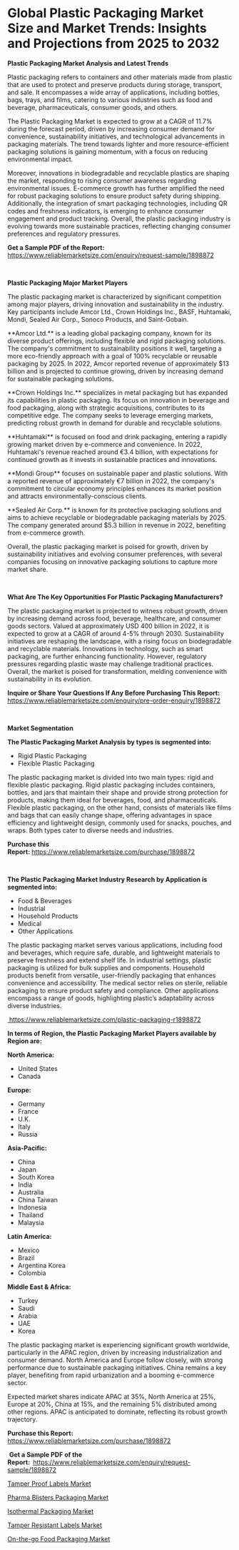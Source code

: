 <p><h1>Global Plastic Packaging Market Size and Market Trends: Insights and Projections from 2025 to 2032</h1></p><p><strong>Plastic Packaging Market Analysis and Latest Trends</strong></p>
<p><p>Plastic packaging refers to containers and other materials made from plastic that are used to protect and preserve products during storage, transport, and sale. It encompasses a wide array of applications, including bottles, bags, trays, and films, catering to various industries such as food and beverage, pharmaceuticals, consumer goods, and others. </p><p>The Plastic Packaging Market is expected to grow at a CAGR of 11.7% during the forecast period, driven by increasing consumer demand for convenience, sustainability initiatives, and technological advancements in packaging materials. The trend towards lighter and more resource-efficient packaging solutions is gaining momentum, with a focus on reducing environmental impact. </p><p>Moreover, innovations in biodegradable and recyclable plastics are shaping the market, responding to rising consumer awareness regarding environmental issues. E-commerce growth has further amplified the need for robust packaging solutions to ensure product safety during shipping. Additionally, the integration of smart packaging technologies, including QR codes and freshness indicators, is emerging to enhance consumer engagement and product tracking. Overall, the plastic packaging industry is evolving towards more sustainable practices, reflecting changing consumer preferences and regulatory pressures.</p></p>
<p><strong>Get a Sample PDF of the Report:&nbsp;</strong> <a href="https://www.reliablemarketsize.com/enquiry/request-sample/1898872?utm_campaign=1131&utm_medium=2&utm_source=Github&utm_content=ia&utm_term=08032025&utm_id=plastic-packaging">https://www.reliablemarketsize.com/enquiry/request-sample/1898872</a></p>
<p>&nbsp;</p>
<p><strong>Plastic Packaging Major Market Players</strong></p>
<p><p>The plastic packaging market is characterized by significant competition among major players, driving innovation and sustainability in the industry. Key participants include Amcor Ltd., Crown Holdings Inc., BASF, Huhtamaki, Mondi, Sealed Air Corp., Sonoco Products, and Saint-Gobain.</p><p>**Amcor Ltd.** is a leading global packaging company, known for its diverse product offerings, including flexible and rigid packaging solutions. The company's commitment to sustainability positions it well, targeting a more eco-friendly approach with a goal of 100% recyclable or reusable packaging by 2025. In 2022, Amcor reported revenue of approximately $13 billion and is projected to continue growing, driven by increasing demand for sustainable packaging solutions.</p><p>**Crown Holdings Inc.** specializes in metal packaging but has expanded its capabilities in plastic packaging. Its focus on innovation in beverage and food packaging, along with strategic acquisitions, contributes to its competitive edge. The company seeks to leverage emerging markets, predicting robust growth in demand for durable and recyclable solutions.</p><p>**Huhtamaki** is focused on food and drink packaging, entering a rapidly growing market driven by e-commerce and convenience. In 2022, Huhtamaki's revenue reached around €3.4 billion, with expectations for continued growth as it invests in sustainable practices and innovations.</p><p>**Mondi Group** focuses on sustainable paper and plastic solutions. With a reported revenue of approximately €7 billion in 2022, the company's commitment to circular economy principles enhances its market position and attracts environmentally-conscious clients.</p><p>**Sealed Air Corp.** is known for its protective packaging solutions and aims to achieve recyclable or biodegradable packaging materials by 2025. The company generated around $5.3 billion in revenue in 2022, benefiting from e-commerce growth.</p><p>Overall, the plastic packaging market is poised for growth, driven by sustainability initiatives and evolving consumer preferences, with several companies focusing on innovative packaging solutions to capture more market share.</p></p>
<p>&nbsp;</p>
<p><strong>What Are The Key Opportunities For Plastic Packaging Manufacturers?</strong></p>
<p><p>The plastic packaging market is projected to witness robust growth, driven by increasing demand across food, beverage, healthcare, and consumer goods sectors. Valued at approximately USD 400 billion in 2022, it is expected to grow at a CAGR of around 4-5% through 2030. Sustainability initiatives are reshaping the landscape, with a rising focus on biodegradable and recyclable materials. Innovations in technology, such as smart packaging, are further enhancing functionality. However, regulatory pressures regarding plastic waste may challenge traditional practices. Overall, the market is poised for transformation, melding convenience with sustainability in its evolution.</p></p>
<p><strong>Inquire or Share Your Questions If Any Before Purchasing This Report:</strong> <a href="https://www.reliablemarketsize.com/enquiry/pre-order-enquiry/1898872?utm_campaign=1131&utm_medium=2&utm_source=Github&utm_content=ia&utm_term=08032025&utm_id=plastic-packaging">https://www.reliablemarketsize.com/enquiry/pre-order-enquiry/1898872</a></p>
<p>&nbsp;</p>
<p><strong>Market Segmentation</strong></p>
<p><strong>The Plastic Packaging Market Analysis by types is segmented into:</strong></p>
<p><ul><li>Rigid Plastic Packaging</li><li>Flexible Plastic Packaging</li></ul></p>
<p><p>The plastic packaging market is divided into two main types: rigid and flexible plastic packaging. Rigid plastic packaging includes containers, bottles, and jars that maintain their shape and provide strong protection for products, making them ideal for beverages, food, and pharmaceuticals. Flexible plastic packaging, on the other hand, consists of materials like films and bags that can easily change shape, offering advantages in space efficiency and lightweight design, commonly used for snacks, pouches, and wraps. Both types cater to diverse needs and industries.</p></p>
<p><strong>Purchase this Report:&nbsp;</strong><a href="https://www.reliablemarketsize.com/purchase/1898872?utm_campaign=1131&utm_medium=2&utm_source=Github&utm_content=ia&utm_term=08032025&utm_id=plastic-packaging">https://www.reliablemarketsize.com/purchase/1898872</a></p>
<p>&nbsp;</p>
<p><strong>The Plastic Packaging Market Industry Research by Application is segmented into:</strong></p>
<p><ul><li>Food & Beverages</li><li>Industrial</li><li>Household Products</li><li>Medical</li><li>Other Applications</li></ul></p>
<p><p>The plastic packaging market serves various applications, including food and beverages, which require safe, durable, and lightweight materials to preserve freshness and extend shelf life. In industrial settings, plastic packaging is utilized for bulk supplies and components. Household products benefit from versatile, user-friendly packaging that enhances convenience and accessibility. The medical sector relies on sterile, reliable packaging to ensure product safety and compliance. Other applications encompass a range of goods, highlighting plastic’s adaptability across diverse industries.</p></p>
<p><a href="https://www.reliablemarketsize.com/plastic-packaging-r1898872?utm_campaign=1131&utm_medium=2&utm_source=Github&utm_content=ia&utm_term=08032025&utm_id=plastic-packaging">&nbsp;https://www.reliablemarketsize.com/plastic-packaging-r1898872</a></p>
<p><strong>In terms of Region, the Plastic Packaging Market Players available by Region are:</strong></p>
<p>
    <p> <strong> North America: </strong>
        <ul>
            <li>United States</li>
            <li>Canada</li>
        </ul>
        </p> 
    <p> <strong> Europe: </strong>
        <ul>
            <li>Germany</li>
            <li>France</li>
            <li>U.K.</li>
            <li>Italy</li>
            <li>Russia</li>
        </ul>
        </p> 
    <p> <strong> Asia-Pacific: </strong>
        <ul>
            <li>China</li>
            <li>Japan</li>
            <li>South Korea</li>
            <li>India</li>
            <li>Australia</li>
            <li>China Taiwan</li>
            <li>Indonesia</li>
            <li>Thailand</li>
            <li>Malaysia</li>
        </ul>
        </p> 
    <p> <strong> Latin America: </strong>
        <ul>
            <li>Mexico</li>
            <li>Brazil</li>
            <li>Argentina Korea</li>
            <li>Colombia</li>
        </ul>
        </p> 
    <p> <strong> Middle East & Africa: </strong>
        <ul>
            <li>Turkey</li>
            <li>Saudi</li>
            <li>Arabia</li>
            <li>UAE</li>
            <li>Korea</li>
        </ul>
    </p>
    </p>
<p><p>The plastic packaging market is experiencing significant growth worldwide, particularly in the APAC region, driven by increasing industrialization and consumer demand. North America and Europe follow closely, with strong performance due to sustainable packaging initiatives. China remains a key player, benefiting from rapid urbanization and a booming e-commerce sector. </p><p>Expected market shares indicate APAC at 35%, North America at 25%, Europe at 20%, China at 15%, and the remaining 5% distributed among other regions. APAC is anticipated to dominate, reflecting its robust growth trajectory.</p></p>
<p><strong>Purchase this Report: </strong><a href="https://www.reliablemarketsize.com/purchase/1898872?utm_campaign=1131&utm_medium=2&utm_source=Github&utm_content=ia&utm_term=08032025&utm_id=plastic-packaging">https://www.reliablemarketsize.com/purchase/1898872</a></p>
<p>&nbsp;<strong>Get a Sample PDF of the Report:&nbsp;&nbsp;</strong><a href="https://www.reliablemarketsize.com/enquiry/request-sample/1898872?utm_campaign=1131&utm_medium=2&utm_source=Github&utm_content=ia&utm_term=08032025&utm_id=plastic-packaging">https://www.reliablemarketsize.com/enquiry/request-sample/1898872</a></p>
<p><strong></strong></p>
<p><p><a href="https://github.com/sphaabrose/Market-Research-Report-List-1/blob/main/tamper-proof-labels-market.md?utm_campaign=1131&utm_medium=2&utm_source=Github&utm_content=ia&utm_term=08032025&utm_id=plastic-packaging">Tamper Proof Labels Market</a></p><p><a href="https://github.com/etapaqanee/Market-Research-Report-List-1/blob/main/pharma-blisters-packaging-market.md?utm_campaign=1131&utm_medium=2&utm_source=Github&utm_content=ia&utm_term=08032025&utm_id=plastic-packaging">Pharma Blisters Packaging Market</a></p><p><a href="https://github.com/firdwsermald/Market-Research-Report-List-1/blob/main/isothermal-packaging-market.md?utm_campaign=1131&utm_medium=2&utm_source=Github&utm_content=ia&utm_term=08032025&utm_id=plastic-packaging">Isothermal Packaging Market</a></p><p><a href="https://github.com/CliffMedina6/Market-Research-Report-List-7/blob/main/tamper-resistant-labels-market.md?utm_campaign=1131&utm_medium=2&utm_source=Github&utm_content=ia&utm_term=08032025&utm_id=plastic-packaging">Tamper Resistant Labels Market</a></p><p><a href="https://github.com/wilzeryammy/Market-Research-Report-List-1/blob/main/on-the-go-food-packaging-market.md?utm_campaign=1131&utm_medium=2&utm_source=Github&utm_content=ia&utm_term=08032025&utm_id=plastic-packaging">On-the-go Food Packaging Market</a></p></p>
